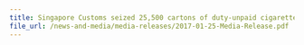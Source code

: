 ```yaml
---
title: Singapore Customs seized 25,500 cartons of duty-unpaid cigarettes in two days; largest haul since April 2015
file_url: /news-and-media/media-releases/2017-01-25-Media-Release.pdf
---
```

